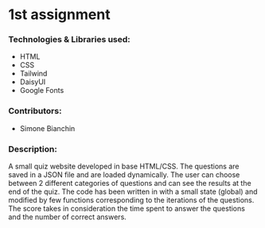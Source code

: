  # 1st assignment
 
### Technologies & Libraries used:
- HTML
- CSS
- Tailwind
- DaisyUI
- Google Fonts


### Contributors:
- Simone Bianchin

### Description:
A small quiz website developed in base HTML/CSS. The questions are saved in a JSON file and are loaded dynamically. The user can choose between 2 different categories of questions and can see the results at the end of the quiz.
The code has been written in with a small state (global) and modified by few functions corresponding to the iterations of the questions.
The score takes in consideration the time spent to answer the questions and the number of correct answers.